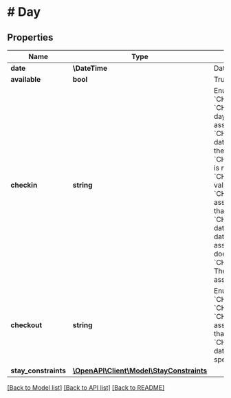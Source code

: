 # # Day

## Properties

Name | Type | Description | Notes
------------ | ------------- | ------------- | -------------
**date** | **\DateTime** | Date associated to the provided information. | [optional]
**available** | **bool** | True if the property is available on the date. | [optional]
**checkin** | **string** | Enumeration indicating the capability of check-in on the date.  &#x60;CHECKIN_VALID&#x60;: The associated date is valid for check in.  &#x60;CHECKIN_INVALID&#x60;: Generic or Unknown reason for being not being a valid day for check in.  &#x60;CHECKIN_INVALID_DUE_TO_BEING_IN_PAST&#x60;: The associated date is not valid for check in due to being in the past.  &#x60;CHECKIN_INVALID_DUE_TO_MIN_PRIOR_NOTIFICATION&#x60;:  The associated date is not valid for check in because checking in on this date would not meet the owner&#39;s minimum prior notification requirements.  &#x60;CHECKIN_INVALID_DUE_TO_MAX_FUTURE_BOOKING&#x60;: The associated date is not valid for check in because it is too far in the future.  &#x60;CHECKIN_INVALID_DUE_TO_NOT_AVAILABLE&#x60;: The associated date is not valid for check in because it is not available (ie. the date is already reserved).  &#x60;CHECKIN_INVALID_DUE_TO_NON_CHANGEOVER_DAY_OF_WEEK&#x60;: The associated date is not valid for check in because it falls on a day of the week that check in is prohibited.  &#x60;CHECKIN_INVALID_DUE_TO_CHANGEOVER_EXCLUSION&#x60;: The associated date is not valid for check in because check in was prohibited on that specific date.  &#x60;CHECKIN_INVALID_DUE_TO_MIN_STAY_NOT_ACHIEVABLE&#x60;: The associated date is not valid for check in because checking in on this date does not satisfy the minimum stay duration.  &#x60;CHECKIN_INVALID_DUE_TO_NO_VALID_CHECKOUT_WITHIN_CONSTRAINTS&#x60;: The associated date is not valid for check in because there is not an associated check out date that would allow the stay to satisfy stay constraints. | [optional]
**checkout** | **string** | Enumeration indicating the capability of check-out on the date.  &#x60;CHECKOUT_VALID&#x60;: The associated date is valid for check out.  &#x60;CHECKOUT_INVALID&#x60;: The checkout validity value is invalid or unknown.  &#x60;CHECKOUT_INVALID_DUE_TO_NON_CHANGEOVER_DAY_OF_WEEK&#x60;: The associated date is not valid for check out because it falls on a day of the week that check out is prohibited.  &#x60;CHECKOUT_INVALID_DUE_TO_CHANGEOVER_EXCLUSION&#x60;: The associated date is not valid for check out because check out was prohibited on that specific date. | [optional]
**stay_constraints** | [**\OpenAPI\Client\Model\StayConstraints**](StayConstraints.md) |  | [optional]

[[Back to Model list]](../../README.md#models) [[Back to API list]](../../README.md#endpoints) [[Back to README]](../../README.md)
